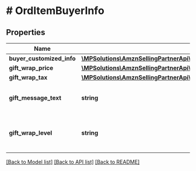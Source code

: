 # # OrdItemBuyerInfo

## Properties

Name | Type | Description | Notes
------------ | ------------- | ------------- | -------------
**buyer_customized_info** | [**\MPSolutions\AmznSellingPartnerApi\Models\Orders\OrdBuyerCustomizedInfoDetail**](OrdBuyerCustomizedInfoDetail.md) |  | [optional]
**gift_wrap_price** | [**\MPSolutions\AmznSellingPartnerApi\Models\Orders\OrdMoney**](OrdMoney.md) |  | [optional]
**gift_wrap_tax** | [**\MPSolutions\AmznSellingPartnerApi\Models\Orders\OrdMoney**](OrdMoney.md) |  | [optional]
**gift_message_text** | **string** | A gift message provided by the buyer. | [optional]
**gift_wrap_level** | **string** | The gift wrap level specified by the buyer. | [optional]

[[Back to Model list]](../../README.md#models) [[Back to API list]](../../README.md#endpoints) [[Back to README]](../../README.md)
